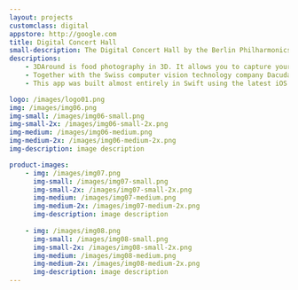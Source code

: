 ```yaml
---
layout: projects
customclass: digital
appstore: http://google.com
title: Digital Concert Hall
small-description: The Digital Concert Hall by the Berlin Philharmonics is the worlds biggest collection of videos of classical concerts.
descriptions:
    - 3DAround is food photography in 3D. It allows you to capture your food (or really almost any object) in 3D using only the camera in your iPhone.
    - Together with the Swiss computer vision technology company Dacuda we built an app making use of their advanced computer vision technology. Using 3DAround you can caputure everyday objects like food and create a 3D model. This model can be uploaded and shared with your friends.
    - This app was built almost entirely in Swift using the latest iOS technologies available. It incorporates motion sensors and OpenGL and was built for iOS 8.

logo: /images/logo01.png
img: /images/img06.png
img-small: /images/img06-small.png
img-small-2x: /images/img06-small-2x.png
img-medium: /images/img06-medium.png
img-medium-2x: /images/img06-medium-2x.png
img-description: image description

product-images:
    - img: /images/img07.png
      img-small: /images/img07-small.png
      img-small-2x: /images/img07-small-2x.png
      img-medium: /images/img07-medium.png
      img-medium-2x: /images/img07-medium-2x.png
      img-description: image description
      
    - img: /images/img08.png
      img-small: /images/img08-small.png
      img-small-2x: /images/img08-small-2x.png
      img-medium: /images/img08-medium.png
      img-medium-2x: /images/img08-medium-2x.png
      img-description: image description
---
```

